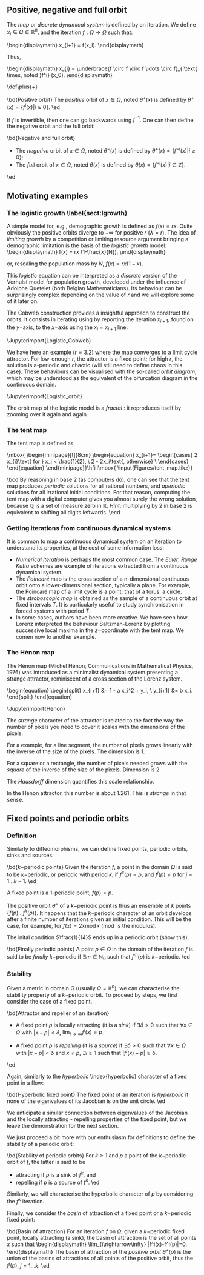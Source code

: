 ## Positive, negative and full orbit

The _map_ or _discrete dynamical system_ is defined by an iteration. We define $x_i \in \Omega \subseteq \mathbb{R}^n,$ and the iteration $f:\Omega \rightarrow \Omega$ such that:

\begin{displaymath}
x_{i+1} = f(x_i).
\end{displaymath}

Thus, 

\begin{displaymath}
x_{i} = \underbrace{f \circ f \circ f \ldots \circ f}_{i\text{ times, noted }f^i} (x_0).
\end{displaymath}

\def\plus{+}

\bd{Positive orbit}
The _positive_ orbit of $x\in\Omega$, noted $\theta^\plus(x)$ is defined by $\theta^\plus(x)=\{f^i(x) | i\geq 0\}$. 
\ed

If $f$ is invertible, then one can go backwards using $f^{-1}$. One can then define the negative orbit and the full orbit:


\bd{Negative and full orbit}

- The _negative_ orbit of $x\in\Omega$, noted $\theta^{-}(x)$ is defined by $\theta^\plus(x)=\{f^{-i}(x) | i\geq 0\}$; 
- The _full_ orbit of $x\in\Omega$, noted $\theta(x)$ is defined by $\theta(x)=\{f^{-i}(x) | i\in\mathbb{Z}\}$. 

\ed



## Motivating examples

### The logistic growth \label{sect:lgrowth}

A simple model for, e.g., demographic growth is defined as $f(x)=r x$. Quite obviously the positive orbits diverge to $+\infty$ for positive $r$ ($\lambda = r$). The idea of _limiting growth_ by a competition or limiting resource argument bringing a demographic limitation is the basis of the _logistic growth_ model:
\begin{displaymath}
f(x) = rx (1-\frac{x}{N}), 
\end{displaymath}

or, rescaling the population mass by $N$, $f(x) = rx (1-x)$. 

This _logistic_ equation can be interpreted as a _discrete_ version of the Verhulst model for population growth, developed under the influence of Adolphe Quetelet (both Belgian Mathematicians). Its behaviour can be surprisingly complex depending on the value of $r$ and we will explore some of it later on. 

The Cobweb construction provides a insightful approach to construct the orbits. It consists in iterating using by reporting the iteration $x_{i+1}$, found on the $y-$axis, to the $x-$axis using the $x_{i}=x_{i+1}$ line. 


\Jupyterimport{Logistic_Cobweb} 

We have here an example ($r=3.2$) where the map converges to a limit cycle attractor. For low-enough $r$, the attractor is a fixed point; for high $r$, the solution is a-periodic and chaotic (will still need to define chaos in this case). These behaviours can be visualised with the so-called _orbit diagram_, which may be understood as the equivalent of the bifurcation diagram in the continuous domain. 

\Jupyterimport{Logistic_orbit}

The orbit map of the logistic model is a _fractal_ : it reproduces itself by zooming over it again and again. 

### The tent map

The tent map is defined as

\mbox{
\begin{minipage}[t]{8cm}
\begin{equation}
x_{i+1}=
\begin{cases}
2 x_{i}\text{ for } x_i < \frac{1}{2}, \\
2 - 2x_i\text{, otherwise} \\
\end{cases}
\end{equation} 
\end{minipage}}\hfill\mbox{
\input{Figures/tent_map.tikz}}

\bcd
By reasoning in base 2 (as computers do), one can see that the tent map produces _periodic_ solutions for all rational numbers, and _aperiodic_ solutions for all irrational initial conditions. For that reason, computing the tent map with a digital computer gives you almost surely the wrong solution, because $\mathbb{Q}$ is a set of measure zero in $\mathbb{R}$. _Hint_: multiplying by 2 in base 2 is equivalent to shifting all digits leftwards. 
\ecd


### Getting iterations from continuous dynamical systems

It is common to map a continuous dynamical system on an iteration to understand its properties, at the cost of some information loss:

- _Numerical iteration_ is perhaps the most common case. The _Euler_, _Runge Kutta_ schemes are example of iterations extracted from a continuous dynamical system. 
- The _Poincaré_ map is the cross section of a n-dimensional continuous orbit onto a lower-dimensional section, typically a plane. For example, the Poincaré map of a limit cycle is a point; that of a torus: a circle. 
- The _stroboscopic map_ is obtained as the sample of a continuous orbit at fixed intervals $T$. It is particularly usefuf to study synchronisation in forced  systems with period $T$.  
- In some cases, authors have been more creative. We have seen how Lorenz interpreted the behaviour Saltzman-Lorenz by plotting successive local maxima in the $z-$coordinate with the tent map. We comen now to another example.

### The Hénon map

The Hénon map (Michel Hénon, Communications in Mathematical Physics, 1976) was introduced as a minimalist dynamical system presenting a strange attractor, reminiscent of a cross section of the Lorenz system. 

\begin{equation}
\begin{split}
x_{i+1} &= 1 - a x_i^2 + y_i,  \\
y_{i+1} &= b x_i.
\end{split}
\end{equation}

\Jupyterimport{Henon}

The _strange_ character of the attractor is related to the fact the way the number of pixels you need to cover it scales with the dimensions of the pixels. 

For a example, for a line segment, the number of pixels grows linearly with the inverse of the size of the pixels. The dimension is 1. 

For a square or a rectangle, the number of pixels needed grows with the _square_ of the inverse of the size of the pixels. Dimension is 2. 

The _Hausdorff_ dimension quantifies this scale relationship. 

In the Hénon attractor, this number is about 1.261. This is _strange_ in that sense. 


## Fixed points and periodic orbits

###  Definition

Similarly to diffeomorphisms, we can define fixed points, periodic orbits, sinks and sources. 

\bd{$k-$periodic points}
Given the iteration $f$, a point in the domain $\Omega$ is said to be $k-$periodic, or periodic with period $k$, if $f^k(p)=p$, and $f^j(p)\neq p$ for $j=1\ldots k-1$.
\ed

A fixed point is a 1-periodic point, $f(p)=p$. 

The positive orbit $\theta^\plus$ of a $k-$periodic point is thus an ensemble of $k$ points $\{f(p) \ldots f^k(p)\}$. 
It happens that the $k-$periodic character of an orbit  develops after a finite number of iterations given an initial condition. This will be the case, for example, for $f(x)=2x \mathop{mod} x$ ($\mathop{mod}$ is the modulus). 

The inital condition $\frac{1}{14}$ ends up in a periodic orbit (show this). 

\bd{Finally periodic points}
A point $p\in\Omega$ in the domain of the iteration $f$ is said to be _finally_ $k-$periodic if $\exists m\in\mathbb{N}_0$ such that $f^m(p)$ is $k-$periodic. 
\ed


### Stability 

Given a metric in domain $\Omega$ (usually $\Omega=\mathbb{R}^n$), we can characterise the stability property of a $k-$periodic orbit.  To proceed by steps, we first consider the case of a fixed point.

\bd{Attractor and repeller of an iteration}

- A fixed point $p$ is locally attracting (it is a _sink_) if $\exists \delta >0$ such that $\forall x \in \Omega$ with $|x-p|<\delta$, $\lim_{i\rightarrow\infty}f^i(x)=p$. 

- A fixed point $p$ is _repelling_ (it is a _source_) if $\exists \delta >0$ such that $\forall x \in \Omega$ with $|x-p|<\delta$ and $x\neq p$,  $\exists i \geq 1$ such that  $|f^i(x)-p|\geq \delta$. 

\ed 

Again, similarly to the _hyperbolic_ \index{hyperbolic} character of a fixed point in a flow:

\bd{Hyperbolic fixed point}
The fixed point of an iteration is _hyperbolic_ if none of the eigenvalues of its Jacobian is on the unit circle. 
\ed 

We anticipate a similar connection between eigenvalues of the Jacobian and the locally attracting - repelling properties of the fixed point, but we leave the demonstration for the next section. 

We just proceed a bit more with our enthusiasm for definitions to define the stability of a periodic orbit:

\bd{Stability of periodic orbits}
For $k\geq1$ and $p$ a point of the $k-$periodic orbit of $f$, the latter is said to be 
- attracting if $p$ is a sink of $f^k$, and
- repelling if $p$ is a source of $f^k$. 
\ed

Similarly, we will characterise the hyperbolic character of $p$ by considering the $f^k$ iteration. 

Finally, we consider the _basin_ of attraction of a fixed point or a $k-$periodic fixed point:

\bd{Basin of attraction}
For an iteration $f$ on $\Omega$, given a $k-$periodic fixed point, locally attracting (a sink), the basin of attraction is the set of all points $x$ such that
\begin{displaymath}
\lim_{i\rightarrow\infty} |f^i(x)-f^i(p)|=0.
\end{displaymath}
The basin of attraction of the _positive orbit_ $\theta^\plus(p)$ is the union of the basins of attractions of all points of the positive orbit, thus the $f^j(p)$, $j=1\ldots k$. 
\ed


